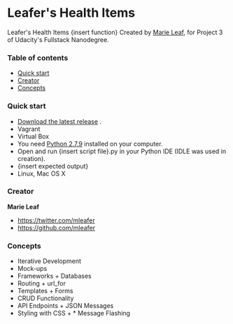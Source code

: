 # Leafer's Health Items

Leafer's Health Items {insert function} Created by [Marie Leaf](https://twitter.com/mleafer), for Project 3 of Udacity's Fullstack Nanodegree.


### Table of contents

* [Quick start](#quick-start)
* [Creator](#creator)
* [Concepts](#concepts)

### Quick start

* [Download the latest release](https://github.com/mleafer/fullstacknanodegree/archive/master.zip) .
* Vagrant
* Virtual Box
* You need [Python 2.7.9](https://www.python.org/downloads/) installed on your computer.
* Open and run {insert script file}.py in your Python IDE (IDLE was used in creation).
* {insert expected output}
* Linux, Mac OS X

### Creator

**Marie Leaf**

* <https://twitter.com/mleafer>
* <https://github.com/mleafer>

### Concepts 
* Iterative Development
* Mock-ups
* Frameworks + Databases
* Routing + url_for
* Templates + Forms
* CRUD Functionality
* API Endpoints + JSON Messages
* Styling with CSS + * Message Flashing

